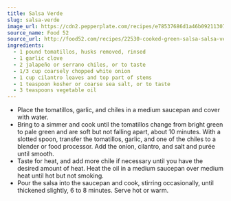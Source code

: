 ```yaml
---
title: Salsa Verde
slug: salsa-verde
image_url: https://cdn2.pepperplate.com/recipes/e78537686d1a46b0921130723deb042d.jpg
source_name: Food 52
source_url: http://food52.com/recipes/22530-cooked-green-salsa-salsa-verde
ingredients:
  - 1 pound tomatillos, husks removed, rinsed
  - 1 garlic clove
  - 2 jalapeño or serrano chiles, or to taste
  - 1/3 cup coarsely chopped white onion
  - 1 cup cilantro leaves and top part of stems
  - 1 teaspoon kosher or coarse sea salt, or to taste
  - 3 teaspoons vegetable oil
---
```


* Place the tomatillos, garlic, and chiles in a medium saucepan and cover with water.
* Bring to a simmer and cook until the tomatillos change from bright green to pale green and are soft but not falling apart, about 10 minutes. With a slotted spoon, transfer the tomatillos, garlic, and one of the chiles to a blender or food processor. Add the onion, cilantro, and salt and purée until smooth.
* Taste for heat, and add more chile if necessary until you have the desired amount of heat. Heat the oil in a medium saucepan over medium heat until hot but not smoking.
* Pour the salsa into the saucepan and cook, stirring occasionally, until thickened slightly, 6 to 8 minutes. Serve hot or warm.
